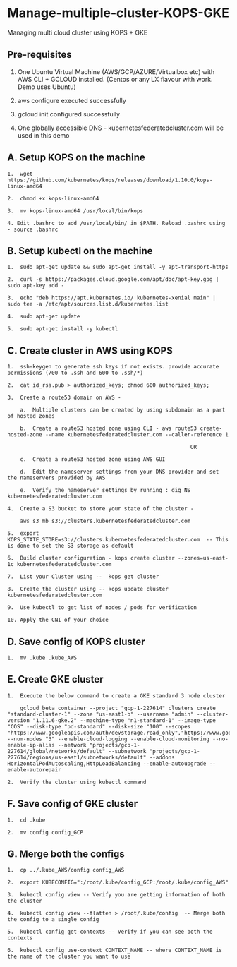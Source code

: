# Manage-multiple-cluster-KOPS-GKE
Managing multi cloud cluster using KOPS + GKE 

##  Pre-requisites 

1.  One Ubuntu Virtual Machine (AWS/GCP/AZURE/Virtualbox etc) with AWS CLI + GCLOUD installed. 
    (Centos or any LX flavour with work. Demo uses Ubuntu)

2.  aws configure executed successfully 

3.  gcloud init configured successfully 

4.  One globally accessible DNS - kubernetesfederatedcluster.com will be used in this demo

##  A.  Setup KOPS on the machine 

    1.  wget https://github.com/kubernetes/kops/releases/download/1.10.0/kops-linux-amd64
    
    2.  chmod +x kops-linux-amd64

    3.  mv kops-linux-amd64 /usr/local/bin/kops

    4. Edit .bashrc to add /usr/local/bin/ in $PATH. Reload .bashrc using - source .bashrc
    
##  B.  Setup kubectl on the machine

    1.  sudo apt-get update && sudo apt-get install -y apt-transport-https

    2.  curl -s https://packages.cloud.google.com/apt/doc/apt-key.gpg | sudo apt-key add -

    3.  echo "deb https://apt.kubernetes.io/ kubernetes-xenial main" | sudo tee -a /etc/apt/sources.list.d/kubernetes.list

    4.  sudo apt-get update

    5.  sudo apt-get install -y kubectl

##  C.  Create cluster in AWS using KOPS

    1.  ssh-keygen to generate ssh keys if not exists. provide accurate permissions (700 to .ssh and 600 to .ssh/*)
    
    2.  cat id_rsa.pub > authorized_keys; chmod 600 authorized_keys;
    
    3.  Create a route53 domain on AWS -
    
        a.  Multiple clusters can be created by using subdomain as a part of hosted zones
        
        b.  Create a route53 hosted zone using CLI - aws route53 create-hosted-zone --name kubernetesfederatedcluster.com --caller-reference 1
        
                                                              OR
                                                              
        c.  Create a route53 hosted zone using AWS GUI
        
        d.  Edit the nameserver settings from your DNS provider and set the nameservers provided by AWS 
        
        e.  Verify the nameserver settings by running : dig NS kubernetesfederatedcluster.com
        
    4.  Create a S3 bucket to store your state of the cluster - 
    
        aws s3 mb s3://clusters.kubernetesfederatedcluster.com 
        
    5.  export KOPS_STATE_STORE=s3://clusters.kubernetesfederatedcluster.com  -- This is done to set the S3 storage as default 
    
    6.  Build cluster configuration - kops create cluster --zones=us-east-1c kubernetesfederatedcluster.com
    
    7.  List your Cluster using --  kops get cluster
    
    8.  Create the cluster using -- kops update cluster kubernetesfederatedcluster.com
    
    9.  Use kubectl to get list of nodes / pods for verification 
    
    10. Apply the CNI of your choice
    
##  D.  Save config of KOPS cluster

    1.  mv .kube .kube_AWS
    
##  E.  Create GKE cluster

    1.  Execute the below command to create a GKE standard 3 node cluster 
    
        gcloud beta container --project "gcp-1-227614" clusters create "standard-cluster-1" --zone "us-east1-b" --username "admin" --cluster-version "1.11.6-gke.2" --machine-type "n1-standard-1" --image-type "COS" --disk-type "pd-standard" --disk-size "100" --scopes "https://www.googleapis.com/auth/devstorage.read_only","https://www.googleapis.com/auth/logging.write","https://www.googleapis.com/auth/monitoring","https://www.googleapis.com/auth/servicecontrol","https://www.googleapis.com/auth/service.management.readonly","https://www.googleapis.com/auth/trace.append" --num-nodes "3" --enable-cloud-logging --enable-cloud-monitoring --no-enable-ip-alias --network "projects/gcp-1-227614/global/networks/default" --subnetwork "projects/gcp-1-227614/regions/us-east1/subnetworks/default" --addons HorizontalPodAutoscaling,HttpLoadBalancing --enable-autoupgrade --enable-autorepair
        
    2.  Verify the cluster using kubectl command 
    
##  F.  Save config of GKE cluster

    1.  cd .kube 
    
    2.  mv config config_GCP
    
##  G.  Merge both the configs
    
    1.  cp ../.kube_AWS/config config_AWS 
    
    2.  export KUBECONFIG=":/root/.kube/config_GCP:/root/.kube/config_AWS"
    
    3.  kubectl config view -- Verify you are getting information of both the cluster 
    
    4.  kubectl config view --flatten > /root/.kube/config  -- Merge both the config to a single config 
    
    5.  kubectl config get-contexts -- Verify if you can see both the contexts 
    
    6.  kubectl config use-context CONTEXT_NAME -- where CONTEXT_NAME is the name of the cluster you want to use






    
